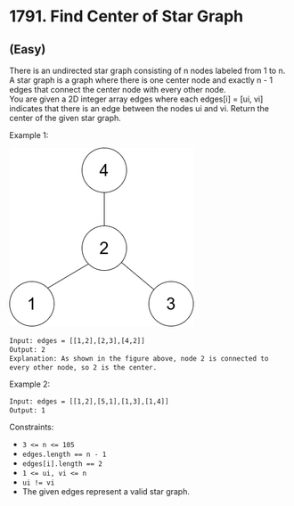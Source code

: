 # 1791. Find Center of Star Graph
## (Easy)

There is an undirected star graph consisting of n nodes labeled from 1 to n. A star graph is a graph where there is one center node and exactly n - 1 edges that connect the center node with every other node.
<br>
You are given a 2D integer array edges where each edges[i] = [ui, vi] indicates that there is an edge between the nodes ui and vi. Return the center of the given star graph.
<br>
 

Example 1:

![alt text](image.png)

```
Input: edges = [[1,2],[2,3],[4,2]]
Output: 2
Explanation: As shown in the figure above, node 2 is connected to every other node, so 2 is the center.
```

Example 2:

```
Input: edges = [[1,2],[5,1],[1,3],[1,4]]
Output: 1
```

Constraints:

- `3 <= n <= 105`
- `edges.length == n - 1`
- `edges[i].length == 2`
- `1 <= ui, vi <= n`
- `ui != vi`
- The given edges represent a valid star graph.